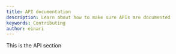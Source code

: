 ```yaml
---
title: API documentation
description: Learn about how to make sure APIs are documented
keywords: Contributing
author: einari
---
```


This is the API section